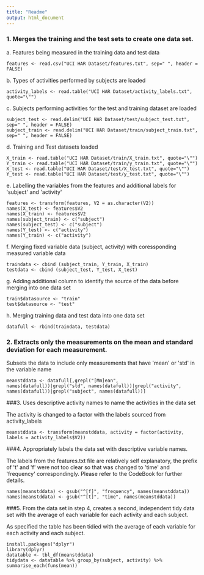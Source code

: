```yaml
---
title: "Readme"
output: html_document
---
```



### 1. Merges the training and the test sets to create one data set.

a. Features being measured in the training data and test data
 
```
features <- read.csv("UCI HAR Dataset/features.txt", sep=" ", header = FALSE)
```

b. Types of activities performed by subjects are loaded

```
activity_labels <- read.table("UCI HAR Dataset/activity_labels.txt", quote="\"")
```

c. Subjects performing activities for the test and training dataset are loaded

```
subject_test <- read.delim("UCI HAR Dataset/test/subject_test.txt", sep=" ", header = FALSE)
subject_train <- read.delim("UCI HAR Dataset/train/subject_train.txt", sep=" ", header = FALSE)
```

d. Training and Test datasets loaded

```
X_train <- read.table("UCI HAR Dataset/train/X_train.txt", quote="\"")
Y_train <- read.table("UCI HAR Dataset/train/y_train.txt", quote="\"")
X_test <- read.table("UCI HAR Dataset/test/X_test.txt", quote="\"")
Y_test <- read.table("UCI HAR Dataset/test/y_test.txt", quote="\"")
```

e. Labelling the variables from the features and additional labels for 'subject' and 'activity'

```
features <- transform(features, V2 = as.character(V2))
names(X_test) <- features$V2
names(X_train) <- features$V2
names(subject_train) <- c("subject")
names(subject_test) <- c("subject")
names(Y_test) <- c("activity")
names(Y_train) <- c("activity")
```

f. Merging fixed variable data (subject, activity) with coressponding measured variable data

```
traindata <- cbind (subject_train, Y_train, X_train)
testdata <- cbind (subject_test, Y_test, X_test)
```

g. Adding additional column to identify the source of the data before merging into one data set

```
train$datasource <- "train"
test$datasource <- "test"
```

h. Merging training data and test data into one data set

```
datafull <- rbind(traindata, testdata)
```


### 2. Extracts only the measurements on the mean and standard deviation for each measurement. 

Subsets the data to include only measurements that have 'mean' or 'std' in the variable name

```
meanstddata <- datafull[,grepl("[Mm]ean", names(datafull))|grepl("std", names(datafull))|grepl("activity", names(datafull))|grepl("subject", names(datafull))]
```

###3. Uses descriptive activity names to name the activities in the data set

The activity is changed to a factor with the labels sourced from activity_labels

```
meanstddata <- transform(meanstddata, activity = factor(activity, labels = activity_labels$V2))
```

###4. Appropriately labels the data set with descriptive variable names. 

The labels from the features.txt file are relatively self explanatory, the prefix of 't' and 'f' were not too clear so that was changed to 'time' and 'frequency' correspondingly. Please refer to the CodeBook for further details.

```
names(meanstddata) <- gsub("^[f]", "frequency", names(meanstddata))
names(meanstddata) <- gsub("^[t]", "time", names(meanstddata))
```

###5. From the data set in step 4, creates a second, independent tidy data set with the average of each variable for each activity and each subject.

As specified the table has been tidied with the average of each variable for each activity and each subject.

```
install.packages("dplyr")
library(dplyr)
datatable <- tbl_df(meanstddata)
tidydata <- datatable %>% group_by(subject, activity) %>% summarise_each(funs(mean))
```
